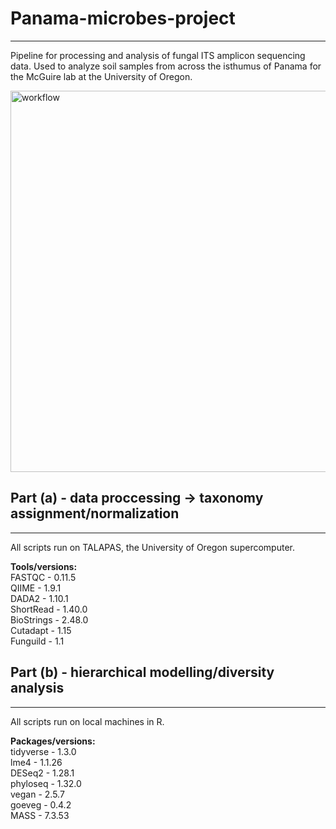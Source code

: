 # Panama-microbes-project
---
Pipeline for processing and analysis of fungal ITS amplicon sequencing data. Used to analyze soil samples from across the isthumus of Panama for the McGuire lab at the University of Oregon.  

<img width="610" alt="workflow" src="https://user-images.githubusercontent.com/54604213/104035462-03bbb480-5187-11eb-9791-fca049770839.png">

## Part (a) - data proccessing &#8594; taxonomy assignment/normalization
---
All scripts run on TALAPAS, the University of Oregon supercomputer.

**Tools/versions:**  
FASTQC - 0.11.5  
QIIME - 1.9.1  
DADA2 - 1.10.1  
ShortRead - 1.40.0  
BioStrings - 2.48.0  
Cutadapt - 1.15  
Funguild - 1.1  

## Part (b) - hierarchical modelling/diversity analysis
---

All scripts run on local machines in R.

**Packages/versions:**  
tidyverse - 1.3.0  
lme4 - 1.1.26  
DESeq2 - 1.28.1  
phyloseq - 1.32.0  
vegan - 2.5.7  
goeveg - 0.4.2  
MASS - 7.3.53  

 

 


